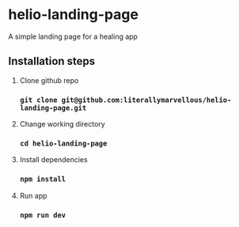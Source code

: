 # helio-landing-page

A simple landing page for a healing app

## Installation steps

1. Clone github repo 
   ### `git clone git@github.com:literallymarvellous/helio-landing-page.git`

2. Change working directory
   ### `cd helio-landing-page`
   
3. Install dependencies
   ### `npm install`
   
4. Run app
   ### `npm run dev`
